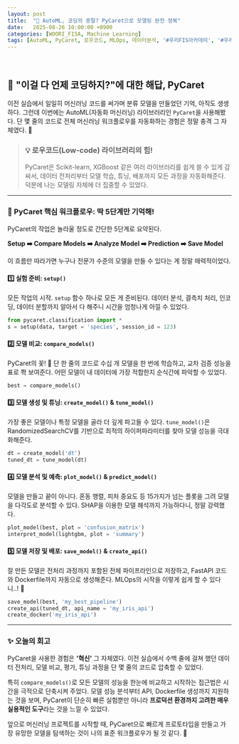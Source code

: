 ```yaml
---
layout: post
title:  "🤖 AutoML, 코딩의 종말? PyCaret으로 모델링 완전 정복"
date:   2025-08-26 10:00:00 +0900
categories: [WOORI_FISA, Machine Learning]
tags: [AutoML, PyCaret, 로우코드, MLOps, 데이터분석, '#우리FIS아카데미', '#우리FISA', '#AI엔지니어링', '#K-디지털트레이닝', '#우리에프아이에스', '#글로벌소프트웨어캠퍼스']
---
```


<br>

## :carrot: "이걸 다 언제 코딩하지?"에 대한 해답, PyCaret

이전 실습에서 일일히 머신러닝 코드를 써가며 분류 모델을 만들었던 기억, 아직도 생생하다. 그런데 이번에는 AutoML(자동화 머신러닝) 라이브러리인 `PyCaret`을 사용해봤다. 단 몇 줄의 코드로 전체 머신러닝 워크플로우를 자동화하는 경험은 정말 충격 그 자체였다. 🤯

> ### 💡 로우코드(Low-code) 라이브러리의 힘!
> PyCaret은 Scikit-learn, XGBoost 같은 여러 라이브러리를 쉽게 쓸 수 있게 감싸서, 데이터 전처리부터 모델 학습, 튜닝, 배포까지 모든 과정을 자동화해준다. 덕분에 나는 모델링 자체에 더 집중할 수 있었다.

---

### 🚀 PyCaret 핵심 워크플로우: 딱 5단계만 기억해!

PyCaret의 작업은 놀라울 정도로 간단한 5단계로 요약된다.

**Setup ➡️ Compare Models ➡️ Analyze Model ➡️ Prediction ➡️ Save Model**

이 흐름만 따라가면 누구나 전문가 수준의 모델을 만들 수 있다는 게 정말 매력적이었다.

#### 1️⃣ 실험 준비: `setup()`
모든 작업의 시작. `setup` 함수 하나로 모든 게 준비된다. 데이터 분석, 결측치 처리, 인코딩, 데이터 분할까지 알아서 다 해주니 시간을 엄청나게 아낄 수 있었다.

```python
from pycaret.classification import *
s = setup(data, target = 'species', session_id = 123)
```

#### 2️⃣ 모델 비교: `compare_models()`
PyCaret의 꽃! 🌸 단 한 줄의 코드로 수십 개 모델을 한 번에 학습하고, 교차 검증 성능을 표로 쫙 보여준다. 어떤 모델이 내 데이터에 가장 적합한지 순식간에 파악할 수 있었다.

```python
best = compare_models()
```

#### 3️⃣ 모델 생성 및 튜닝: `create_model()` & `tune_model()`
가장 좋은 모델이나 특정 모델을 골라 더 깊게 파고들 수 있다. `tune_model()`은 RandomizedSearchCV를 기반으로 최적의 하이퍼파라미터를 찾아 모델 성능을 극대화해준다.

```python
dt = create_model('dt')
tuned_dt = tune_model(dt)
```

#### 4️⃣ 모델 분석 및 예측: `plot_model()` & `predict_model()`
모델을 만들고 끝이 아니다. 혼동 행렬, 피처 중요도 등 15가지가 넘는 플롯을 그려 모델을 다각도로 분석할 수 있다. SHAP을 이용한 모델 해석까지 가능하다니, 정말 강력했다.

```python
plot_model(best, plot = 'confusion_matrix')
interpret_model(lightgbm, plot = 'summary')
```

#### 5️⃣ 모델 저장 및 배포: `save_model()` & `create_api()`
잘 만든 모델은 전처리 과정까지 포함된 전체 파이프라인으로 저장하고, FastAPI 코드와 Dockerfile까지 자동으로 생성해준다. MLOps의 시작을 이렇게 쉽게 할 수 있다니..! 🐳

```python
save_model(best, 'my_best_pipeline')
create_api(tuned_dt, api_name = 'my_iris_api')
create_docker('my_iris_api')
```

---

### ✨ 오늘의 회고

PyCaret을 사용한 경험은 **'혁신'** 그 자체였다. 이전 실습에서 수백 줄에 걸쳐 했던 데이터 전처리, 모델 비교, 평가, 튜닝 과정을 단 몇 줄의 코드로 압축할 수 있었다.

특히 `compare_models()`로 모든 모델의 성능을 한눈에 비교하고 시작하는 접근법은 시간을 극적으로 단축시켜 주었다. 모델 성능 분석부터 API, Dockerfile 생성까지 지원하는 것을 보며, PyCaret이 단순히 빠른 실험뿐만 아니라 **프로덕션 환경까지 고려한 매우 실용적인 도구**라는 것을 느낄 수 있었다.

앞으로 머신러닝 프로젝트를 시작할 때, PyCaret으로 빠르게 프로토타입을 만들고 가장 유망한 모델을 탐색하는 것이 나의 표준 워크플로우가 될 것 같다. 🚀
